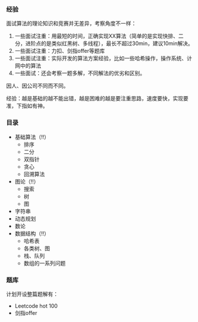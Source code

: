 ### 经验

面试算法的理论知识和竞赛并无差异，考察角度不一样：

1. 一些面试注重：用最短的时间，正确实现XX算法（简单的是实现快排、二分，进阶点的是类似红黑树、多线程），最长不超过30min，建议10min解决。
2. 一些面试注重：力扣、剑指offer等题库
3. 一些面试注重：实际开发的算法方案经验，比如一些哈希操作，操作系统、计网中的算法
4. 一些面试：还会考察一题多解，不同解法的优劣和区别。

因人、因公司不同而不同。

经验：越是基础的越不能出错，越是困难的越是要注重思路，速度要快，实现要准，下指如有神。

### 目录

- 基础算法（‼️）
    - 排序
    - 二分
    - 双指针
    - 贪心
    - 回溯算法
- 图论（‼️）
    - 搜索
    - 树
    - 图
- 字符串
- 动态规划
- 数论
- 数据结构（‼️）
    - 哈希表
    - 各类树、图
    - 栈、队列
    - 数组的一系列问题

### 题库

计划开设整篇题解有：

- Leetcode hot 100
- 剑指offer
